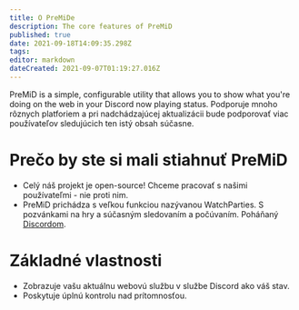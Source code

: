 ```yaml
---
title: O PreMiDe
description: The core features of PreMiD
published: true
date: 2021-09-18T14:09:35.298Z
tags: 
editor: markdown
dateCreated: 2021-09-07T01:19:27.016Z
---
```


PreMiD is a simple, configurable utility that allows you to show what you're doing on the web in your Discord now playing status. Podporuje mnoho rôznych platforiem a pri nadchádzajúcej aktualizácii bude podporovať viac používateľov sledujúcich ten istý obsah súčasne.

# Prečo by ste si mali stiahnuť PreMiD
- Celý náš projekt je open-source! Chceme pracovať s našimi používateľmi - nie proti nim.
- PreMiD prichádza s veľkou funkciou nazývanou WatchParties. S pozvánkami na hry a súčasným sledovaním a počúvaním. Poháňaný [Discordom](https://discordapp.com/).

# Základné vlastnosti
- Zobrazuje vašu aktuálnu webovú službu v službe Discord ako váš stav.
- Poskytuje úplnú kontrolu nad prítomnosťou.